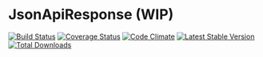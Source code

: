 # JsonApiResponse (WIP)

[![Build Status](https://travis-ci.org/jeckel/JsonApiResponse.svg?branch=master)](https://travis-ci.org/jeckel/JsonApiResponse)
[![Coverage Status](https://coveralls.io/repos/github/jeckel/JsonApiResponse/badge.svg?branch=master)](https://coveralls.io/github/jeckel/JsonApiResponse?branch=master)
[![Code Climate](https://codeclimate.com/github/jeckel/JsonApiResponse/badges/gpa.svg)](https://codeclimate.com/github/jeckel/JsonApiResponse)
[![Latest Stable Version](https://poser.pugx.org/jeckel/jsonapi-response/v/stable)](https://packagist.org/packages/jeckel/jsonapi-response)
[![Total Downloads](https://poser.pugx.org/jeckel/jsonapi-response/downloads)](https://packagist.org/packages/jeckel/jsonapi-response)
